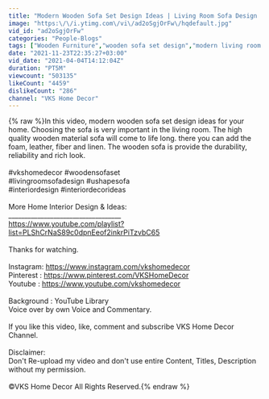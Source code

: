 ```yaml
---
title: "Modern Wooden Sofa Set Design Ideas | Living Room Sofa Design | Wooden Furniture"
image: "https:\/\/i.ytimg.com\/vi\/ad2oSgjOrFw\/hqdefault.jpg"
vid_id: "ad2oSgjOrFw"
categories: "People-Blogs"
tags: ["Wooden Furniture","wooden sofa set design","modern living room sofa design"]
date: "2021-11-23T22:35:27+03:00"
vid_date: "2021-04-04T14:12:04Z"
duration: "PT5M"
viewcount: "503135"
likeCount: "4459"
dislikeCount: "286"
channel: "VKS Home Decor"
---
```

{% raw %}In this video, modern wooden sofa set design ideas for your home. Choosing the sofa is very important in the living room. The high quality wooden material sofa will come to life long. there you can add the foam, leather, fiber and linen. The wooden sofa is provide the durability,  reliability and rich look.<br /><br />#vkshomedecor #woodensofaset<br />#livingroomsofadesign #ushapesofa<br />#interiordesign #interiordecorideas<br /><br />More Home Interior Design &amp; Ideas:<br />___________________________________<br /><a rel="nofollow" target="blank" href="https://www.youtube.com/playlist?list=PLShCrNaS89c0dpnEeof2inkrPiTzvbC65">https://www.youtube.com/playlist?list=PLShCrNaS89c0dpnEeof2inkrPiTzvbC65</a><br /><br />Thanks for watching.<br /><br />Instagram: <a rel="nofollow" target="blank" href="https://www.instagram.com/vkshomedecor">https://www.instagram.com/vkshomedecor</a><br />Pinterest : <a rel="nofollow" target="blank" href="https://www.pinterest.com/VKSHomeDecor">https://www.pinterest.com/VKSHomeDecor</a><br />Youtube : <a rel="nofollow" target="blank" href="https://www.youtube.com/vkshomedecor">https://www.youtube.com/vkshomedecor</a><br /><br />Background : YouTube Library<br />Voice over by own Voice and Commentary.<br /><br />If you like this video, like, comment and subscribe VKS Home Decor Channel.<br /><br />Disclaimer: <br />Don't Re-upload my video and don't use entire Content, Titles, Description without my permission. <br /><br />©VKS Home Decor All Rights Reserved.{% endraw %}
